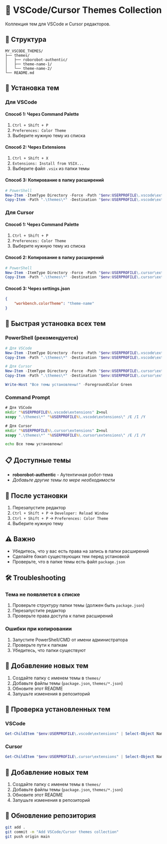 # 🎨 VSCode/Cursor Themes Collection

Коллекция тем для VSCode и Cursor редакторов.

## 📁 Структура

```
MY_VSCODE_THEMES/
├── themes/
│   ├── roborobot-authentic/
│   ├── theme-name-1/
│   └── theme-name-2/
└── README.md
```

## 🚀 Установка тем

### Для VSCode

#### Способ 1: Через Command Palette
1. `Ctrl + Shift + P`
2. `Preferences: Color Theme`
3. Выберите нужную тему из списка

#### Способ 2: Через Extensions
1. `Ctrl + Shift + X`
2. `Extensions: Install from VSIX...`
3. Выберите файл `.vsix` из папки темы

#### Способ 3: Копирование в папку расширений
```powershell
# PowerShell
New-Item -ItemType Directory -Force -Path "$env:USERPROFILE\.vscode\extensions"
Copy-Item -Path ".\themes\*" -Destination "$env:USERPROFILE\.vscode\extensions\" -Recurse -Force
```

### Для Cursor

#### Способ 1: Через Command Palette
1. `Ctrl + Shift + P`
2. `Preferences: Color Theme`
3. Выберите нужную тему из списка

#### Способ 2: Копирование в папку расширений
```powershell
# PowerShell
New-Item -ItemType Directory -Force -Path "$env:USERPROFILE\.cursor\extensions"
Copy-Item -Path ".\themes\*" -Destination "$env:USERPROFILE\.cursor\extensions\" -Recurse -Force
```

#### Способ 3: Через settings.json
```json
{
    "workbench.colorTheme": "theme-name"
}
```

## 🔧 Быстрая установка всех тем

### PowerShell (рекомендуется)
```powershell
# Для VSCode
New-Item -ItemType Directory -Force -Path "$env:USERPROFILE\.vscode\extensions"
Copy-Item -Path ".\themes\*" -Destination "$env:USERPROFILE\.vscode\extensions\" -Recurse -Force

# Для Cursor
New-Item -ItemType Directory -Force -Path "$env:USERPROFILE\.cursor\extensions"
Copy-Item -Path ".\themes\*" -Destination "$env:USERPROFILE\.cursor\extensions\" -Recurse -Force

Write-Host "Все темы установлены!" -ForegroundColor Green
```

### Command Prompt
```cmd
# Для VSCode
mkdir "%USERPROFILE%\.vscode\extensions" 2>nul
xcopy ".\themes\*" "%USERPROFILE%\.vscode\extensions\" /E /I /Y

# Для Cursor
mkdir "%USERPROFILE%\.cursor\extensions" 2>nul
xcopy ".\themes\*" "%USERPROFILE%\.cursor\extensions\" /E /I /Y

echo Все темы установлены!
```

## 📋 Доступные темы

- **roborobot-authentic** - Аутентичная робот-тема
- *Добавьте другие темы по мере необходимости*

## 🔄 После установки

1. Перезапустите редактор
2. `Ctrl + Shift + P` → `Developer: Reload Window`
3. `Ctrl + Shift + P` → `Preferences: Color Theme`
4. Выберите нужную тему

## ⚠️ Важно

- Убедитесь, что у вас есть права на запись в папки расширений
- Сделайте бэкап существующих тем перед установкой
- Проверьте, что в папке темы есть файл `package.json`

## 🛠️ Troubleshooting

### Тема не появляется в списке
1. Проверьте структуру папки темы (должен быть `package.json`)
2. Перезапустите редактор
3. Проверьте права доступа к папке расширений

### Ошибки при копировании
1. Запустите PowerShell/CMD от имени администратора
2. Проверьте пути к папкам
3. Убедитесь, что папки существуют

## 📝 Добавление новых тем

1. Создайте папку с именем темы в `themes/`
2. Добавьте файлы темы (`package.json`, `themes/*.json`)
3. Обновите этот README
4. Запушьте изменения в репозиторий

## 🎯 Проверка установленных тем

### VSCode
```powershell
Get-ChildItem "$env:USERPROFILE\.vscode\extensions" | Select-Object Name
```

### Cursor
```powershell
Get-ChildItem "$env:USERPROFILE\.cursor\extensions" | Select-Object Name
```

## 📝 Добавление новых тем

1. Создайте папку с именем темы в `themes/`
2. Добавьте файлы темы (`package.json`, `themes/*.json`)
3. Обновите этот README
4. Запушьте изменения в репозиторий

## 🔄 Обновление репозитория

```bash
git add .
git commit -m "Add VSCode/Cursor themes collection"
git push origin main
```
